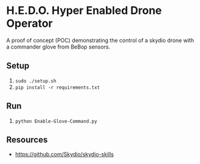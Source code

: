 # H.E.D.O. Hyper Enabled Drone Operator
A proof of concept (POC) demonstrating the control of a skydio drone with a commander glove from BeBop sensors.

## Setup
1. ```sudo ./setup.sh```
2. ```pip install -r requirements.txt```
## Run
1. ```python Enable-Glove-Command.py```
## Resources
+ https://github.com/Skydio/skydio-skills

